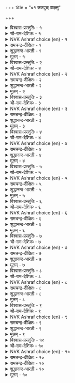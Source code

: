 +++
title = "०१ कडवुळ् वाऴ्त्तु"

+++


<details><summary>विश्वास-प्रस्तुतिः - १</summary>

अ-कर मुदल ऎऴुत्त् ऎल्लाम् आदि  
भगवन् मुदट्र् ए उलगु।       १
</details>

<details><summary>श्री-राम-देशिकः - १</summary>

अकाराद् एव **निर्यान्ति**  
समस्तान्य् अक्षराणि च ।  
चराचर-प्रपञ्चोऽयम्  
ईश्वराद् एव **जायते** ॥ १॥
</details>

<details><summary>NVK Ashraf choice (en) - १</summary>

०००१
With alpha begins all alphabets;
And the world with the first Bagavan. *
(K.N. Subramanyam), (K.R. Srinivasa Iyengar)
</details>

<details><summary>रामचन्द्र-दीक्षितः - १</summary>

1\. akaram mutala, eḻuttu ellām; āti-  
pakavaṉ mutaṟṟē, ulaku.

1\. All the letters have the letter ‘A’ as their Origin; this world has God as its origin.  
</details>

<details><summary>शुद्धानन्द-भारती - १</summary>

1\. அகர முதல எழுத்தெல்லாம் ஆதி  
பகவன் முதற்றே உலகு  
'A' leads letters; the Ancient Lord  
Leads and lords the entire world.         1  
</details>

<details><summary>मूलम् - १</summary>

अगर मुदल ऎऴुत्तॆल्लाम् आदि  
पगवन् मुदट्रे उलगु।       १
</details>

<details><summary>विश्वास-प्रस्तुतिः - २</summary>

कट्रदनाल्+++(=शिक्षया)+++ आय पयन्+++(=फलम्)+++ ऎन्कॊल्+++(=??)+++ वाल्+++(=??-)+++-अऱिवन्  
नल्+ताळ्+++(=पाद)+++-तॊऴा+++(=पूजा)+++-अऱ् ऎनिन्।       २
</details>

<details><summary>श्री-राम-देशिकः - २</summary>

ईशस्य ज्ञानरूपस्य  
विना पाद-**निषेवणम्** ।  
**सन्त्व् अधीतानि** शास्त्रणि  
**न** तैर् अस्ति **प्रयोजनम्** ॥ २॥
</details>

<details><summary>NVK Ashraf choice (en) - २</summary>

०००२
Of what avail is learning if one worships not
The holy feet of Pure Intelligence? *
(V.V.S. Aiyar), (G. Vanmikanathan)
</details>

<details><summary>रामचन्द्र-दीक्षितः - २</summary>

2\. kaṟṟataṉāl āya payaṉ eṉkol-vāl-aṟivaṉ  
nal tāḷ toḻāar eṉiṉ?.

2\. Of what avail is learning, if the learned do not adore the good feet of Him who is Immaculate Wisdom?  
</details>

<details><summary>शुद्धानन्द-भारती - २</summary>

2\. கற்றதனா லாய பயனென்கொல் வாலறிவன்  
நற்றாள் தொழாஅர் எனின்  
That lore is vain which does not fall  
At His good feet who knoweth all.         2  
</details>

<details><summary>मूलम् - २</summary>

कट्रदनाल् आय पयनॆन्गॊल् वालऱिवन्  
नट्राळ् तॊऴाअर् ऎनिन्।       २
</details>

<details><summary>विश्वास-प्रस्तुतिः - ३</summary>

मलर्-मिसै एकिनान् माण्+++(=महत्)+++-अडि सेर्न्दार्  
निल+++(=भू)+++-मिसै+++(=खं)+++ नीडु+++(=चिरं)+++ वाऴ्वार्।      ३
</details>

<details><summary>श्री-राम-देशिकः - ३</summary>

भक्तानां मानसाम्भोज-  
वासिनो जगद्-ईशितुः ।  
**भजतां** पाद-युगलं  
**जायन्ते** नित्य-सम्पदः ॥ ३॥
</details>

<details><summary>NVK Ashraf choice (en) - ३</summary>

०००३
Long life on earth is theirs who reach
The glorious feet of Him who walked on flowers.
(P.S. Sundaram), (V.V.S. Aiyar)
</details>

<details><summary>रामचन्द्र-दीक्षितः - ३</summary>

3\. malarmicai ēkiṉāṉ māṇ aṭi cērntār  
nilamicai nīṭu vāḻvār.

3\. Those who find refuge in the great feet (of Him) who lives in the lotus of the heart (of the devotee) live eternally in heaven.  
</details>

<details><summary>शुद्धानन्द-भारती - ३</summary>

3\. மலர்மிசை ஏகினான் மாணடி சேர்ந்தார்  
நிலமிசை நீடுவாழ் வார்  
Long they live on earth who gain  
The feet of God in florid brain.         3  
</details>

<details><summary>मूलम् - ३</summary>

मलर्मिसै एगिनान् माणडि सेर्न्दार्  
निलमिसै नीडु वाऴ्वार्।      ३
</details>

<details><summary>विश्वास-प्रस्तुतिः - ४</summary>

वेण्डुदल् वेण्डामै इलान् अडि सेर्न्दार्क्कु  
याण्ड्+++(=कदाचन)+++ उम् इडुम्बै+++(=दुःखं)+++ इल।       ४
</details>

<details><summary>श्री-राम-देशिकः - ४</summary>

दयालोः सर्वमित्रस्य  
शरणागत-साक्षिणः ।  
**नमतां** पादयुगलं  
**न** स्याद् **दुःखं** कदाचन ॥ ४॥
</details>

<details><summary>NVK Ashraf choice (en) - ४</summary>

०००४
No evil will befall those who reach the feet
Of the One beyond likes and dislikes.
(N.V.K. Ashraf)
</details>

<details><summary>रामचन्द्र-दीक्षितः - ४</summary>

4\. vēṇṭutal vēṇṭāmai ilāṉ aṭi cērntārkku  
yāṇṭum iṭumpai ila.

4\. Those who have attained the feet of Him who has no likes or dislikes will be rid of all troubles.  
</details>

<details><summary>शुद्धानन्द-भारती - ४</summary>

4\. வேண்டுதல் வேண்டாமை இலர்ன்அடி சேர்ந்தார்க்கு  
யாண்டும் இடும்பை இல  
Who hold His feet who likes nor loathes  
Are free from woes of human births.         4  
</details>

<details><summary>मूलम् - ४</summary>

वेण्डुदल् वेण्डामै इलानडि सेर्न्दार्क्कु  
याण्डुम् इडुम्बै इल।       ४
</details>

<details><summary>विश्वास-प्रस्तुतिः - ५</summary>

इरुळ्-सेर् इरु विनैय्+++(=कर्मस्)+++ उम् सेरा, इऱैवन्+++(=दोव)+++  
पॊरुळ्-सेर् पुगऴ् पुरिन्दार् माट्टु।      ५
</details>

<details><summary>श्री-राम-देशिकः - ५</summary>

माहात्म्यम् अप्रमेयस्य  
**ज्ञात्वा** तं **भजतां** नृणाम् ।  
अज्ञान-मूलकं कर्म  
द्विविधं चापि **नश्यति** ॥ ५॥
</details>

<details><summary>NVK Ashraf choice (en) - ५</summary>

०००५
The twin deeds of dark illusion do not affect those
Who delight meaningfully in Lord's praise. *
(S.M. Diaz)
</details>

<details><summary>रामचन्द्र-दीक्षितः - ५</summary>

5\. iruḷ cēr iru viṉaiyum cērā, iṟaivaṉ  
poruḷ cēr pukaḻ purintārmāṭṭu.

5\. Actions, both good and bad that spring from darkness of the mind will never touch those who ever chant the glories of the Lord.  
</details>

<details><summary>शुद्धानन्द-भारती - ५</summary>

5\. இருள்சேர் இருவினையும் சேரா இறைவன்  
பொருள்சேர் புகழ்புரிந்தார் மாட்டு  
God's praise who tell, are free from right  
And wrong, the twins of dreaming night.         5  
</details>

<details><summary>मूलम् - ५</summary>

इरुळ्सेर् इरुविनैयुम् सेरा इऱैवन्  
पॊरुळ्सेर् पुगऴ्बुरिन्दार् माट्टु।      ५
</details>

<details><summary>विश्वास-प्रस्तुतिः - ६</summary>

पॊऱि वायिल् ऐन्द् अवित्तान् पॊय् तीर् ऒऴुक्क  
नॆऱि-निण्ड्रार् नीडु वाऴ्वार्।       ६
</details>

<details><summary>श्री-राम-देशिकः - ६</summary>

पञ्चेन्द्रियाणि **सम्मृश्य**  
तान्य् अर्थेभ्यो **निवर्तयन्** ।  
ईश्वरोक्तेन मार्गेण  
**गच्छन्** नित्य-**सुखी** भवेत् ॥ ६॥
</details>

<details><summary>NVK Ashraf choice (en) - ६</summary>

०००६
Long life is theirs who tread the path of Him
Who conquered the five senses.
(P.S. Sundaram)
</details>

<details><summary>रामचन्द्र-दीक्षितः - ६</summary>

6\. poṟi vāyil aintu avittāṉ poy tīr oḻukka  
neṟi niṉṟār nīṭu vāḻvār.

6\. Those who still the five senses and walk in truth and right will ever live.  
</details>

<details><summary>शुद्धानन्द-भारती - ६</summary>

6\. பொறிவாயில் ஐந்தவித்தான் பொய்தீர் ஒழுக்க  
நெறிநின்றார் நீடுவாழ் வார்  
They prosper long who walk His way  
Who has the senses signed away.         6  
</details>

<details><summary>मूलम् - ६</summary>

पॊऱिवायिल् ऐन्दवित्तान् पॊय्दीर् ऒऴुक्क  
नॆऱिनिण्ड्रार् नीडुवाऴ्वार्।       ६
</details>

<details><summary>विश्वास-प्रस्तुतिः - ७</summary>

तनक्कुवमै इल्लादान् ताळ्सेर्न्दार्क् कल्लाल्  
मनक्कवलै माट्रल् अरिदु।      ७
</details>

<details><summary>श्री-राम-देशिकः - ७</summary>

ईशं निरुपमं नित्यं यो वै शरणमाश्रितः ।  
स एवदुःखरहितो नित्यं सुखमिहाश्नुते ॥ ७॥
</details>

<details><summary>NVK Ashraf choice (en) - ७</summary>

०००७
They alone escape from sorrows who take refuge
In the feet of Him beyond compare. *
(V.V.S. Aiyar)
</details>

<details><summary>रामचन्द्र-दीक्षितः - ७</summary>

7\. taṉakku uvamai illātāṉ tāḷ cērntārkku allāl,  
maṉak kavalai māṟṟal aritu.

7\. Only those who have sought refuge in the feet of the peerless can shake off anxiety. Others cannot.  
</details>

<details><summary>शुद्धानन्द-भारती - ७</summary>

7\. தனக்குஉவமை இல்லாதான் தாள்சேர்ந்தார்க்கு கல்லால்  
மனக்கவலை மாற்றல் அரிது  
His feet, whose likeness none can find,  
Alone can ease the anxious mind.         7  
</details>

<details><summary>मूलम् - ७</summary>

तनक्कुवमै इल्लादान् ताळ्सेर्न्दार्क् कल्लाल्  
मनक्कवलै माट्रल् अरिदु।      ७
</details>

<details><summary>विश्वास-प्रस्तुतिः - ८</summary>

अऱवाऴि अन्दणन् ताळ्सेर्न्दार्क् कल्लाल्  
पिऱवाऴि नीन्दल् अरिदु।      ८
</details>

<details><summary>श्री-राम-देशिकः - ८</summary>

धर्मसिन्धोः दयामृतेंः नावं चरणरूपिणीम् ।  
अलब्ध्वा दुःखजलधेः पारं गन्तुं न शक्यते ॥ ८॥
</details>

<details><summary>NVK Ashraf choice (en) - ८</summary>

०००८
None can swim the sea of births, but those united
To the feet of that Being, a sea of virtue. *
(W.H. Drew and J. Lazarus)
</details>

<details><summary>रामचन्द्र-दीक्षितः - ८</summary>

8\. aṟa āḻi antaṇaṉ tāḷ cērntārkku allāl,  
piṟa āḻi nīntal aritu.

8\. Only those who have clung to the feet of the Lord who is the sea of righteousness, will be able to sail the other seas. Others cannot.  
</details>

<details><summary>शुद्धानन्द-भारती - ८</summary>

8\. அறவாழி அந்தணன் தாள்சேர்ந்தார்க் கல்லால்  
பிறவாழி நீந்தல் அரிது  
Who swims the sea of vice is he  
Who clasps the feet of Virtue's sea.         8  
</details>

<details><summary>मूलम् - ८</summary>

अऱवाऴि अन्दणन् ताळ्सेर्न्दार्क् कल्लाल्  
पिऱवाऴि नीन्दल् अरिदु।      ८
</details>

<details><summary>विश्वास-प्रस्तुतिः - ९</summary>

कोळिल् पॊऱियिन् कुणमिलवे ऎण्गुणत्तान्  
ताळै वणङ्गात् तलै।      ९
</details>

<details><summary>श्री-राम-देशिकः - ९</summary>

गुणाष्टकयुतेशस्य पदे येन न वन्दिते ।  
दृष्टया विरहितं चक्षुरिव तस्य शिरो वृथा ॥ ९॥
</details>

<details><summary>NVK Ashraf choice (en) - ९</summary>

०००९
Depraved, senseless and worthless is the head
Unbowed at the feet of Him with eight qualities.
(P.S. Sundaram), (N.V.K. Ashraf)
</details>

<details><summary>रामचन्द्र-दीक्षितः - ९</summary>

9\. kōḷ il poṟiyil kuṇam ilavē-eṇkuṇattāṉ  
tāḷai vaṇaṅkāt talai.

9\. The head that does not bow down before and worship the feet of the Lord of the eight attributes, will be as like the palsied senses.  
</details>

<details><summary>शुद्धानन्द-भारती - ९</summary>

9\. கோளில் பொறியில் குணமிலவே எண்குணத்தான்  
தாளை வணங்காத் தலை.  
Like senses stale that head is vain  
Which bows not to Eight-Virtued Divine.         9  
</details>

<details><summary>मूलम् - ९</summary>

कोळिल् पॊऱियिन् कुणमिलवे ऎण्गुणत्तान्  
ताळै वणङ्गात् तलै।      ९
</details>

<details><summary>विश्वास-प्रस्तुतिः - १०</summary>

पिऱविप् पॆरुङ्गडल् नीन्दुवर् नीन्दार्  
इऱैवन् अडिसेरा तार्।       १०
</details>

<details><summary>श्री-राम-देशिकः - १०</summary>

नावं भगवतः पादरूपिणीं प्राप्नुवन्ति ये ।  
ते तरन्ति भवाम्भोधिमितरैस्तर्तुमक्षमम् ॥ १०॥
</details>

<details><summary>NVK Ashraf choice (en) - १०</summary>

००१०
The ocean of births can be crossed by none other than
Those who reach the feet of the Lord. *
(P.S. Sundaram)
</details>

<details><summary>रामचन्द्र-दीक्षितः - १०</summary>

10\. piṟavip peruṅ kaṭal nīntuvar; nīntār,  
iṟaivaṉ aṭi cērātār.

10\. Those who gain the feet of the Lord cross the great ocean of births; others cannot.
</details>

<details><summary>रामचन्द्र-दीक्षितः - १०</summary>

10\. piṟavip peruṅ kaṭal nīntuvar; nīntār,  
iṟaivaṉ aṭi cērātār.

10\. Those who gain the feet of the Lord cross the great ocean of births; others cannot.

</details>

<details><summary>शुद्धानन्द-भारती - १०</summary>

10\. பிறவிப் பெருங்கடல் நீந்துவர் நீந்தார்  
இறைவன் அடிசேரா தார்  
The sea of births they alone swim  
Who clench His feet and cleave to Him.        10  
</details>

<details><summary>मूलम् - १०</summary>

पिऱविप् पॆरुङ्गडल् नीन्दुवर् नीन्दार्  
इऱैवन् अडिसेरा तार्।       १०
</details>
